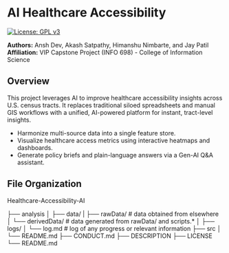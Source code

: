 # AI Healthcare Accessibility

[![License: GPL v3](https://img.shields.io/badge/License-GPLv3-blue.svg)](https://www.gnu.org/licenses/gpl-3.0)

**Authors:** Ansh Dev, Akash Satpathy, Himanshu Nimbarte, and Jay Patil  
**Affiliation:** VIP Capstone Project (INFO 698) - College of Information Science

## Overview
This project leverages AI to improve healthcare accessibility insights across U.S. census tracts. It replaces traditional siloed spreadsheets and manual GIS workflows with a unified, AI-powered platform for instant, tract-level insights.

- Harmonize multi-source data into a single feature store.
- Visualize healthcare access metrics using interactive heatmaps and dashboards.
- Generate policy briefs and plain-language answers via a Gen-AI Q&A assistant.


## File Organization
Healthcare-Accessibility-AI 

├── analysis
│   ├── data/
|       ├── rawData/        # data obtained from elsewhere
│       └── derivedData/    # data generated from rawData/ and scripts.* 
│   ├── logs/
│       └── log.md          # log of any progress or relevant information 
├── src
│   └── README.md
├── CONDUCT.md
├── DESCRIPTION
├── LICENSE
└── README.md
    
